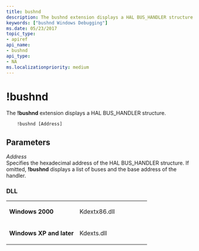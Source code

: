 ```yaml
---
title: bushnd
description: The bushnd extension displays a HAL BUS_HANDLER structure.
keywords: ["bushnd Windows Debugging"]
ms.date: 05/23/2017
topic_type:
- apiref
api_name:
- bushnd
api_type:
- NA
ms.localizationpriority: medium
---
```


# !bushnd


The **!bushnd** extension displays a HAL BUS\_HANDLER structure.

```dbgsyntax
    !bushnd [Address] 
```

## <span id="ddk__bushnd_dbg"></span><span id="DDK__BUSHND_DBG"></span>Parameters


<span id="_______Address______"></span><span id="_______address______"></span><span id="_______ADDRESS______"></span> *Address*   
Specifies the hexadecimal address of the HAL BUS\_HANDLER structure. If omitted, **!bushnd** displays a list of buses and the base address of the handler.

### <span id="DLL"></span><span id="dll"></span>DLL

<table>
<colgroup>
<col width="50%" />
<col width="50%" />
</colgroup>
<tbody>
<tr class="odd">
<td align="left"><p><strong>Windows 2000</strong></p></td>
<td align="left"><p>Kdextx86.dll</p></td>
</tr>
<tr class="even">
<td align="left"><p><strong>Windows XP and later</strong></p></td>
<td align="left"><p>Kdexts.dll</p></td>
</tr>
</tbody>
</table>

 

 

 





